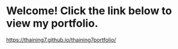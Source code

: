 # Welcome! Click the link below to view my portfolio.

https://thaining7.github.io/thaining7portfolio/
